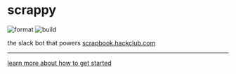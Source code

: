 # scrappy

![format](https://github.com/hackclub/scrappy/workflows/format/badge.svg)
![build](https://github.com/hackclub/scrappy/workflows/build/badge.svg)

the slack bot that powers [scrapbook.hackclub.com](https://scrapbook.hackclub.com)

---

[learn more about how to get started](https://scrapbook.hackclub.com/about)
